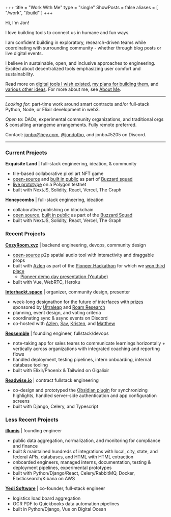 +++
title = "Work With Me"
type = "single"
ShowPosts = false
aliases = [
    "/work",
    "/build"
]
+++

Hi, I'm Jon!

I love building tools to connect us in humane and fun ways.

I am confident building in exploratory, research-driven teams while coordinating with surrounding community - whether through blog posts or live digital events.

I believe in sustainable, open, and inclusive approaches to engineering. Excited about decentralized tools emphasizing user comfort and sustainability.

Read more on [digital tools I wish existed](/posts/digital-tools), [my plans for building them](https://jon.bo/posts/next-steps-2019), and [various other ideas](/ideas). For more about me, see [About Me](/about).

---

_Looking for_: part-time work around smart contracts and/or full-stack Python, Node, or Elixir development in web3.

_Open to_: DAOs, experimental community organizations, and traditional orgs & consulting arrangeme arrangements. Fully remote preferred.

Contact: jonbo@hey.com, [@jondotbo](https://twitter.com/jondotbo), and jonbo#5205 on Discord.

---

### Current Projects

**Exquisite Land** | full-stack engineering, ideation, & community

- tile-based collaborative pixel art NFT game
- [open-source](https://github.com/relational-os/exquisite-land) and [built in public](https://www.youtube.com/playlist?list=PLRrtyVcA7IkpfqjR94gZwORPCFuQ16NkG) as part of [Buzzard squad](https://buzzard.life)
- [live prototype](https://exquisite-land.vercel.app/) on a Polygon testnet
- built with NextJS, Solidity, React, Vercel, The Graph

**Honeycombs** | full-stack engineering, ideation

- collaborative publishing on blockchain
- [open source](https://github.com/relational-os/honeycombs), [built in public](https://www.youtube.com/playlist?list=PLRrtyVcA7IkrgM4itYJ_6itpy9FE8E89Z) as part of the [Buzzard Squad](https://buzzard.life)
- built with NextJS, Solidity, React, Vercel, The Graph

### Recent Projects

**[CozyRoom.xyz](https://cozyroom.xyz)** | backend engineering, devops, community design

- [open-source](https://github.com/azlen/cozyroom) p2p spatial audio tool with interactivity and draggable props
- built with [Azlen](https://azlen.me/) as part of the [Pioneer Hackathon](https://frontier.pioneer.app/posts/8bdae1a6-cozyroom-spatial-peer-to-peer-audio-chat) for which we [won third place](https://twitter.com/pioneerdotapp/status/1249854009789349896?s=20)
  - [Pioneer demo day presentation (Youtube)](https://youtu.be/pa5sc1tCTYQ?t=1360)
- built with Vue, WebRTC, Heroku

**[Interhackt.space](https://interhackt.space)** | organizer, community design, presenter

- week-long designathon for the future of interfaces with [prizes](https://twitter.com/interhackt_/status/1342317555747209218?s=20) sponsored by [Ultraleap](https://www.ultraleap.com/) and [Roam Research](https://roamresearch.com/)
- planning, event design, and voting criteria
- coordinating sync & async events on Discord
- co-hosted with [Azlen](https://azlen.me), [Sav](https://savsidorov.com/about), [Kristen](https://twitter.com/kpaxle), and [Matthew](https://twitter.com/MatthewWSiu)

**[Ressemble](https://ressemble.com)** | founding engineer, fullstack/devops

- note-taking app for sales teams to communicate learnings horizontally + vertically across organizations with integrated coaching and reporting flows
- handled deployment, testing pipelines, intern onboarding, internal database tooling
- built with Elixir/Phoenix & Tailwind on Gigalixir

**[Readwise.io](https://readwise.io)** | contract fullstack engineering

- co-design and prototyped the [Obsidian plugin](https://github.com/readwiseio/obsidian-readwise) for synchronizing highlights, handled server-side authentication and app configuration screens
- built with Django, Celery, and Typescript

### Less Recent Projects

**[illumis](https://illumis.com/)** | founding engineer

- public data aggregation, normalization, and monitoring for compliance and finance
- built & maintained hundreds of integrations with local, city, state, and federal APIs, databases, and HTML with HTML extraction
- onboarded engineers, managed interns, documentation, testing & deployment pipelines, experimental prototypes
- built with Python/Django/React, Celery/RabbitMQ, Docker, Elasticsearch/Kibana on AWS

**[Yedi Software](https://www.yedi.io/)** | co-founder, full-stack engineer

- logistics load board aggregation
- OCR PDF to Quickbooks data automation pipelines
- built in Python/Django, Vue on Digital Ocean
